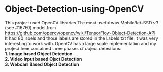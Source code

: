 # Object-Detection-using-OpenCV
This project used OpenCV libraries 
The most useful was MobileNet-SSD v3 (see #16760) model from https://github.com/opencv/opencv/wiki/TensorFlow-Object-Detection-API <br>
It had 80 labels and those labels are stored in the Labels.txt file. It was very interesting to work with.
OpenCV has a large scale implementation and my project here contained three phases of object detections: <b><br>1. Image based Object Detection <br>2. Video Input based Oject Detection <br>3. Webcam Based Object Detection </b>
